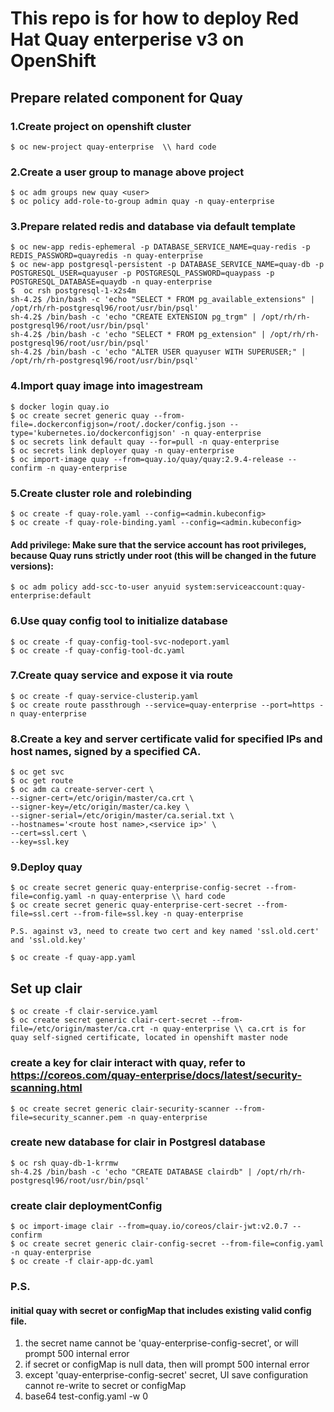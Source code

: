 # This repo is for how to deploy Red Hat Quay enterperise v3 on OpenShift

## Prepare related component for Quay

### 1.Create project on openshift cluster

    $ oc new-project quay-enterprise  \\ hard code

### 2.Create a user group to manage above project

    $ oc adm groups new quay <user>
    $ oc policy add-role-to-group admin quay -n quay-enterprise

### 3.Prepare related redis and database via default template

    $ oc new-app redis-ephemeral -p DATABASE_SERVICE_NAME=quay-redis -p REDIS_PASSWORD=quayredis -n quay-enterprise
    $ oc new-app postgresql-persistent -p DATABASE_SERVICE_NAME=quay-db -p POSTGRESQL_USER=quayuser -p POSTGRESQL_PASSWORD=quaypass -p POSTGRESQL_DATABASE=quaydb -n quay-enterprise
    $  oc rsh postgresql-1-x2s4m
    sh-4.2$ /bin/bash -c 'echo "SELECT * FROM pg_available_extensions" | /opt/rh/rh-postgresql96/root/usr/bin/psql'
    sh-4.2$ /bin/bash -c 'echo "CREATE EXTENSION pg_trgm" | /opt/rh/rh-postgresql96/root/usr/bin/psql'
    sh-4.2$ /bin/bash -c 'echo "SELECT * FROM pg_extension" | /opt/rh/rh-postgresql96/root/usr/bin/psql'
    sh-4.2$ /bin/bash -c 'echo "ALTER USER quayuser WITH SUPERUSER;" | /opt/rh/rh-postgresql96/root/usr/bin/psql'

### 4.Import quay image into imagestream

    $ docker login quay.io
    $ oc create secret generic quay --from-file=.dockerconfigjson=/root/.docker/config.json --type='kubernetes.io/dockerconfigjson' -n quay-enterprise
    $ oc secrets link default quay --for=pull -n quay-enterprise
    $ oc secrets link deployer quay -n quay-enterprise
    $ oc import-image quay --from=quay.io/quay/quay:2.9.4-release --confirm -n quay-enterprise

### 5.Create cluster role and rolebinding

    $ oc create -f quay-role.yaml --config=<admin.kubeconfig>
    $ oc create -f quay-role-binding.yaml --config=<admin.kubeconfig>

#### Add privilege: Make sure that the service account has root privileges, because Quay runs strictly under root (this will be changed in the future versions):

    $ oc adm policy add-scc-to-user anyuid system:serviceaccount:quay-enterprise:default

### 6.Use quay config tool to initialize database

    $ oc create -f quay-config-tool-svc-nodeport.yaml
    $ oc create -f quay-config-tool-dc.yaml

### 7.Create quay service and expose it via route

    $ oc create -f quay-service-clusterip.yaml
    $ oc create route passthrough --service=quay-enterprise --port=https -n quay-enterprise

### 8.Create a key and server certificate valid for specified IPs and host names, signed by a specified CA.

    $ oc get svc
    $ oc get route
    $ oc adm ca create-server-cert \
    --signer-cert=/etc/origin/master/ca.crt \
    --signer-key=/etc/origin/master/ca.key \
    --signer-serial=/etc/origin/master/ca.serial.txt \
    --hostnames='<route host name>,<service ip>' \
    --cert=ssl.cert \
    --key=ssl.key

### 9.Deploy quay

    $ oc create secret generic quay-enterprise-config-secret --from-file=config.yaml -n quay-enterprise \\ hard code
    $ oc create secret generic quay-enterprise-cert-secret --from-file=ssl.cert --from-file=ssl.key -n quay-enterprise

    P.S. against v3, need to create two cert and key named 'ssl.old.cert' and 'ssl.old.key'

    $ oc create -f quay-app.yaml

## Set up clair

    $ oc create -f clair-service.yaml
    $ oc create secret generic clair-cert-secret --from-file=/etc/origin/master/ca.crt -n quay-enterprise \\ ca.crt is for quay self-signed certificate, located in openshift master node
    
### create a key for clair interact with quay, refer to https://coreos.com/quay-enterprise/docs/latest/security-scanning.html

    $ oc create secret generic clair-security-scanner --from-file=security_scanner.pem -n quay-enterprise

### create new database for clair in Postgresl database

    $ oc rsh quay-db-1-krrmw
    sh-4.2$ /bin/bash -c 'echo "CREATE DATABASE clairdb" | /opt/rh/rh-postgresql96/root/usr/bin/psql'

### create clair deploymentConfig

    $ oc import-image clair --from=quay.io/coreos/clair-jwt:v2.0.7 --confirm
    $ oc create secret generic clair-config-secret --from-file=config.yaml -n quay-enterprise
    $ oc create -f clair-app-dc.yaml


### P.S.
#### initial quay with secret or configMap that includes existing valid config file.
1. the secret name cannot be 'quay-enterprise-config-secret', or will prompt 500 internal error
2. if secret or configMap is null data, then will prompt 500 internal error
3. except 'quay-enterprise-config-secret' secret, UI save configuration cannot re-write to secret or configMap
4. base64 test-config.yaml -w 0
